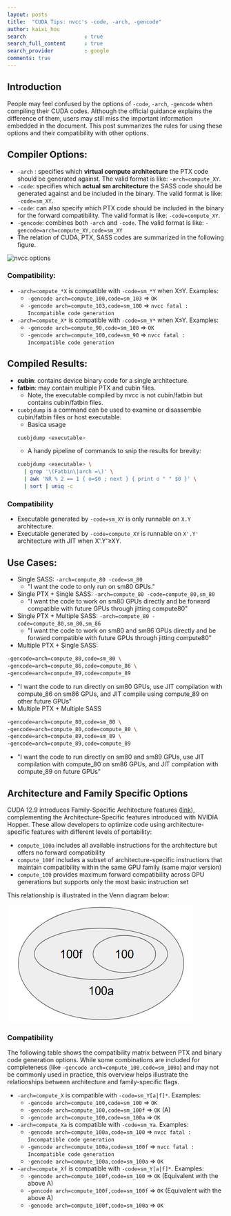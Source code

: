```yaml
---
layout: posts
title:  "CUDA Tips: nvcc's -code, -arch, -gencode"
author: kaixi_hou
search                   : true
search_full_content      : true
search_provider          : google
comments: true
---
```

## Introduction
People may feel confused by the options of `-code`, `-arch`, `-gencode` when
compiling their CUDA codes. Although the official guidance explains the
difference of them, users may still miss the important information embedded in
the document. This post summarizes the rules for using these options and their
compatibility with other options.

## Compiler Options:
- `-arch` : specifies which **virtual compute architecture** the PTX code should
  be generated against. The valid format is like: `-arch=compute_XY`.
- `-code`: specifies which **actual sm architecture** the SASS code should be
  generated against and be included in the binary. The valid format is like:
  `-code=sm_XY`.
- `-code`: can also specify which PTX code should be included in the binary for
  the forward compatibility. The valid format is like: `-code=compute_XY`.
- `-gencode`: combines both `-arch` and `-code`. The valid format is like:
  `-gencode=arch=compute_XY,code=sm_XY`
- The relation of CUDA, PTX, SASS codes are summarized in the following figure.

![nvcc options](/assets/posts_images/nvcc_opts.png)

### Compatibility:

- `-arch=compute_*X` is compatible with `-code=sm_*Y` when X≤Y. Examples:
  - `-gencode arch=compute_100,code=sm_103` => `OK`
  - `-gencode arch=compute_103,code=sm_100` => `nvcc fatal : Incompatible code generation`
- `-arch=compute_X*` is compatible with `-code=sm_Y*` when X≤Y. Examples:
  - `-gencode arch=compute_90,code=sm_100` => `OK`
  - `-gencode arch=compute_100,code=sm_90` => `nvcc fatal : Incompatible code generation`


## Compiled Results:

- **cubin**: contains device binary code for a single architecture.
- **fatbin**: may contain multiple PTX and cubin files.
    - Note, the executable compiled by nvcc is not cubin/fatbin but contains cubin/fatbin files.
- `cuobjdump` is a command can be used to examine or disassemble cubin/fatbin files or host executable.
    - Basica usage
    ```bash
    cuobjdump <executable>
    ```
    - A handy pipeline of commands to snip the results for brevity:
    ```bash
    cuobjdump <executable> \
      | grep '\(Fatbin\|arch =\)' \
      | awk 'NR % 2 == 1 { o=$0 ; next } { print o " " $0 }' \
      | sort | uniq -c
    ```
### Compatibility

- Executable generated by `-code=sm_XY` is only runnable on `X.Y` architecture.
- Executable generated by `-code=compute_XY` is runnable on `X'.Y'` architecture with JIT when X'.Y'≥XY.

## Use Cases:

- Single SASS: `-arch=compute_80 -code=sm_80`
  - "I want the code to only run on sm80 GPUs."
- Single PTX + Single SASS: `-arch=compute_80 -code=compute_80,sm_80`
  - "I want the code to work on sm80 GPUs directly and be forward compatible with future GPUs through jitting compute80"
- Single PTX + Multiple SASS: `-arch=compute_80 -code=compute_80,sm_80,sm_86`
  - "I want the code to work on sm80 and sm86 GPUs directly and be forward compatible with future GPUs through jitting compute80"
- Multiple PTX + Single SASS:
```bash
-gencode=arch=compute_80,code=sm_80 \
-gencode=arch=compute_86,code=compute_86 \
-gencode=arch=compute_89,code=compute_89
```
  - "I want the code to run directly on sm80 GPUs, use JIT compilation with compute_86 on sm86 GPUs, and JIT compile using compute_89 on other future GPUs"
- Multiple PTX + Multiple SASS
```bash
-gencode=arch=compute_80,code=sm_80 \
-gencode=arch=compute_80,code=compute_80 \
-gencode=arch=compute_89,code=sm_89 \
-gencode=arch=compute_89,code=compute_89
```
  - "I want the code to run directly on sm80 and sm89 GPUs, use JIT compilation with compute_80 on sm86 GPUs, and JIT compilation with compute_89 on future GPUs"

## Architecture and Family Specific Options

CUDA 12.9 introduces Family-Specific Architecture features ([link](https://developer.nvidia.com/blog/nvidia-blackwell-and-nvidia-cuda-12-9-introduce-family-specific-architecture-features/)), complementing the Architecture-Specific features introduced with NVIDIA Hopper. These allow developers to optimize code using architecture-specific features with different levels of portability:

- `compute_100a` includes all available instructions for the architecture but offers no forward compatibility
- `compute_100f` includes a subset of architecture-specific instructions that maintain compatibility within the same GPU family (same major version)
- `compute_100` provides maximum forward compatibility across GPU generations but supports only the most basic instruction set

This relationship is illustrated in the Venn diagram below:

![arch/family specific flags](/assets/posts_images/nvcc_venn_diagram.png)

### Compatibility
The following table shows the compatibility matrix between PTX and binary code generation options. While some combinations are included for completeness (like `-gencode arch=compute_100,code=sm_100a`) and may not be commonly used in practice, this overview helps illustrate the relationships between architecture and family-specific flags.
- `-arch=compute_X` is compatible with `-code=sm_Y[a|f]*`. Examples:
  - `-gencode arch=compute_100,code=sm_100` => `OK`
  - `-gencode arch=compute_100,code=sm_100f` => `OK` (A)
  - `-gencode arch=compute_100,code=sm_100a` => `OK`
- `-arch=compute_Xa` is compatible with `-code=sm_Ya`. Examples:
  - `-gencode arch=compute_100a,code=sm_100` => `nvcc fatal : Incompatible code generation`
  - `-gencode arch=compute_100a,code=sm_100f` => `nvcc fatal : Incompatible code generation`
  - `-gencode arch=compute_100a,code=sm_100a` => `OK`
- `-arch=compute_Xf` is compatible with `-code=sm_Y[a|f]*`. Examples:
  - `-gencode arch=compute_100f,code=sm_100` => `OK` (Equivalent with the above A)
  - `-gencode arch=compute_100f,code=sm_100f` => `OK` (Equivalent with the above A)
  - `-gencode arch=compute_100f,code=sm_100a` => `OK`